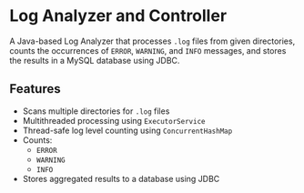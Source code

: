 # Log Analyzer and Controller

A Java-based Log Analyzer that processes `.log` files from given directories, counts the occurrences of `ERROR`, `WARNING`, and `INFO` messages, and stores the results in a MySQL database using JDBC.

## Features
- Scans multiple directories for `.log` files
- Multithreaded processing using `ExecutorService`
- Thread-safe log level counting using `ConcurrentHashMap`
- Counts:
    - `ERROR`
    - `WARNING`
    - `INFO`
- Stores aggregated results to a database using JDBC
